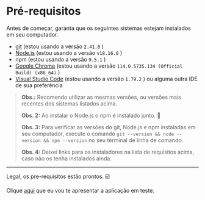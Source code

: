 # Pré-requisitos

Antes de começar, garanta que os seguintes sistemas estejam instalados em seu computador.

- [git](https://git-scm.com/) (estou usando a versão `2.41.0` )
- [Node.js](https://nodejs.org/en/) (estou usando a versão `v18.16.0` )
- npm (estou usando a versão `9.5.1` )
- [Google Chrome](https://www.google.com/intl/pt_br/chrome/) (estou usando a versão `114.0.5735.134 (Official Build) (x86_64)` )
- [Visual Studio Code](https://code.visualstudio.com/) (estou usando a versão `1.79.2` ) ou alguma outra IDE de sua preferência

> **Obs.:** Recomendo utilizar as mesmas versões, ou versões mais recentes dos sistemas listados acima.
>
> **Obs. 2:** Ao instalar o Node.js o npm é instalado junto. 🎉
>
> **Obs. 3:** Para verificar as versões do git, Node.js e npm instaladas em seu computador, execute o comando `git --version && node --version && npm --version` no seu terminal de linha de comando.
>
> **Obs. 4:** Deixei links para os instaladores na lista de requisitos acima, caso não os tenha instalados ainda.

___

Legal, os pre-requisitos estão prontos. ☑️

Clique [aqui](./_the-app_.md) que eu vou te apresentar a aplicação em teste.
